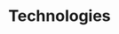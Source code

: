 ---
title: "Technologies"
description: "Notes related to different technologies, including languages, frameworks, and tools."
---